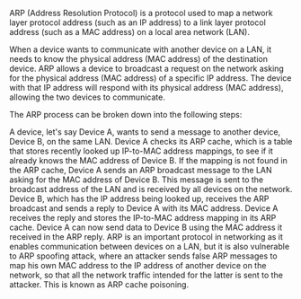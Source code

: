 ARP (Address Resolution Protocol) is a protocol used to map a network layer protocol address (such as an IP address) to a link layer protocol address (such as a MAC address) on a local area network (LAN).

When a device wants to communicate with another device on a LAN, it needs to know the physical address (MAC address) of the destination device. ARP allows a device to broadcast a request on the network asking for the physical address (MAC address) of a specific IP address. The device with that IP address will respond with its physical address (MAC address), allowing the two devices to communicate.

The ARP process can be broken down into the following steps:

A device, let's say Device A, wants to send a message to another device, Device B, on the same LAN.
Device A checks its ARP cache, which is a table that stores recently looked up IP-to-MAC address mappings, to see if it already knows the MAC address of Device B.
If the mapping is not found in the ARP cache, Device A sends an ARP broadcast message to the LAN asking for the MAC address of Device B. This message is sent to the broadcast address of the LAN and is received by all devices on the network.
Device B, which has the IP address being looked up, receives the ARP broadcast and sends a reply to Device A with its MAC address.
Device A receives the reply and stores the IP-to-MAC address mapping in its ARP cache.
Device A can now send data to Device B using the MAC address it received in the ARP reply.
ARP is an important protocol in networking as it enables communication between devices on a LAN, but it is also vulnerable to ARP spoofing attack, where an attacker sends false ARP messages to map his own MAC address to the IP address of another device on the network, so that all the network traffic intended for the latter is sent to the attacker. This is known as ARP cache poisoning.
